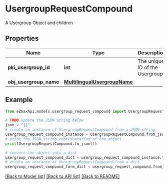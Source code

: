 # UsergroupRequestCompound

A Usergroup Object and children

## Properties

Name | Type | Description | Notes
------------ | ------------- | ------------- | -------------
**pki_usergroup_id** | **int** | The unique ID of the Usergroup | [optional] 
**obj_usergroup_name** | [**MultilingualUsergroupName**](MultilingualUsergroupName.md) |  | 

## Example

```python
from eZmaxApi.models.usergroup_request_compound import UsergroupRequestCompound

# TODO update the JSON string below
json = "{}"
# create an instance of UsergroupRequestCompound from a JSON string
usergroup_request_compound_instance = UsergroupRequestCompound.from_json(json)
# print the JSON string representation of the object
print(UsergroupRequestCompound.to_json())

# convert the object into a dict
usergroup_request_compound_dict = usergroup_request_compound_instance.to_dict()
# create an instance of UsergroupRequestCompound from a dict
usergroup_request_compound_form_dict = usergroup_request_compound.from_dict(usergroup_request_compound_dict)
```
[[Back to Model list]](../README.md#documentation-for-models) [[Back to API list]](../README.md#documentation-for-api-endpoints) [[Back to README]](../README.md)


